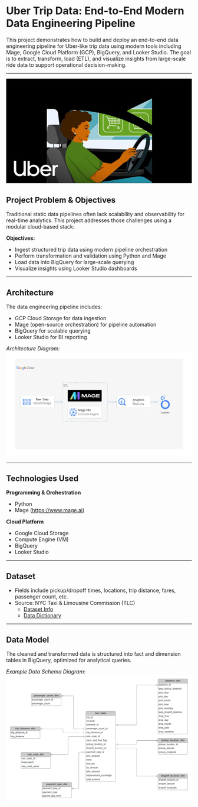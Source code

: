 # Uber Trip Data: End-to-End Modern Data Engineering Pipeline

This project demonstrates how to build and deploy an end-to-end data engineering pipeline for Uber-like trip data using modern tools including Mage, Google Cloud Platform (GCP), BigQuery, and Looker Studio. The goal is to extract, transform, load (ETL), and visualize insights from large-scale ride data to support operational decision-making.

---
![Cover](images/cover.jpg)

##  Project Problem & Objectives

Traditional static data pipelines often lack scalability and observability for real-time analytics. This project addresses those challenges using a modular cloud-based stack:

**Objectives:**
- Ingest structured trip data using modern pipeline orchestration
- Perform transformation and validation using Python and Mage
- Load data into BigQuery for large-scale querying
- Visualize insights using Looker Studio dashboards

---

##  Architecture

The data engineering pipeline includes:
- GCP Cloud Storage for data ingestion
- Mage (open-source orchestration) for pipeline automation
- BigQuery for scalable querying
- Looker Studio for BI reporting

_Architecture Diagram:_
![Architecture](images/architecture.jpg)

---

##  Technologies Used

**Programming & Orchestration**
- Python
- Mage (https://www.mage.ai)

**Cloud Platform**
- Google Cloud Storage
- Compute Engine (VM)
- BigQuery
- Looker Studio

---

## Dataset
- Fields include pickup/dropoff times, locations, trip distance, fares, passenger count, etc.
- Source: NYC Taxi & Limousine Commission (TLC)  
  - [Dataset Info](https://www.nyc.gov/site/tlc/about/tlc-trip-record-data.page)  
  - [Data Dictionary](https://www.nyc.gov/assets/tlc/downloads/pdf/data_dictionary_trip_records_yellow.pdf)

---

##  Data Model

The cleaned and transformed data is structured into fact and dimension tables in BigQuery, optimized for analytical queries.

_Example Data Schema Diagram:_
![Data Model](images/data_model.jpeg)


